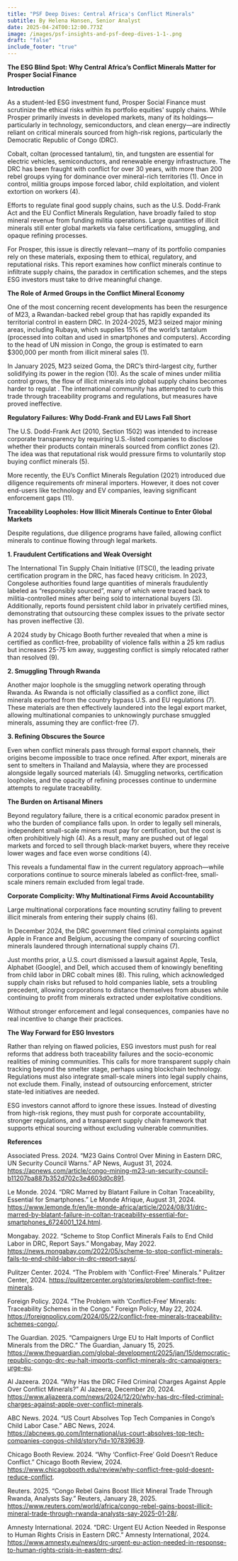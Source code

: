 ```yaml
---
title: "PSF Deep Dives: Central Africa's Conflict Minerals"
subtitle: By Helena Hansen, Senior Analyst
date: 2025-04-24T00:12:00.773Z
image: /images/psf-insights-and-psf-deep-dives-1-1-.png
draft: "false"
include_footer: "true"
---
```

**The ESG Blind Spot: Why Central Africa’s Conflict Minerals Matter for Prosper Social Finance**

**Introduction**

As a student-led ESG investment fund, Prosper Social Finance must scrutinize the ethical risks within its portfolio equities' supply chains. While Prosper primarily invests in developed markets, many of its holdings—particularly in technology, semiconductors, and clean energy—are indirectly reliant on critical minerals sourced from high-risk regions, particularly the Democratic Republic of Congo (DRC).

Cobalt, coltan (processed tantalum), tin, and tungsten are essential for electric vehicles, semiconductors, and renewable energy infrastructure. The DRC has been fraught with conflict for over 30 years, with more than 200 rebel groups vying for dominance over mineral-rich territories (1). Once in control, militia groups impose forced labor, child exploitation, and violent extortion on workers (4).

Efforts to regulate final good supply chains, such as the U.S. Dodd-Frank Act and the EU Conflict Minerals Regulation, have broadly failed to stop mineral revenue from funding militia operations. Large quantities of illicit minerals still enter global markets via false certifications, smuggling, and opaque refining processes.

For Prosper, this issue is directly relevant—many of its portfolio companies rely on these materials, exposing them to ethical, regulatory, and reputational risks. This report examines how conflict minerals continue to infiltrate supply chains, the paradox in certification schemes, and the steps ESG investors must take to drive meaningful change.

**The Role of Armed Groups in the Conflict Mineral Economy**

One of the most concerning recent developments has been the resurgence of M23, a Rwandan-backed rebel group that has rapidly expanded its territorial control in eastern DRC. In 2024-2025, M23 seized major mining areas, including Rubaya, which supplies 15% of the world’s tantalum (processed into coltan and used in smartphones and computers). According to the head of UN mission in Congo, the group is estimated to earn $300,000 per month from illicit mineral sales (1).

In January 2025, M23 seized Goma, the DRC’s third-largest city, further solidifying its power in the region (10). As the scale of mines under militia control grows, the flow of illicit minerals into global supply chains becomes harder to regulat . The international community has attempted to curb this trade through traceability programs and regulations, but measures have proved ineffective.

**Regulatory Failures: Why Dodd-Frank and EU Laws Fall Short**

The U.S. Dodd-Frank Act (2010, Section 1502) was intended to increase corporate transparency by requiring U.S.-listed companies to disclose whether their products contain minerals sourced from conflict zones (2). The idea was that reputational risk would pressure firms to voluntarily stop buying conflict minerals (5).

More recently, the EU’s Conflict Minerals Regulation (2021) introduced due diligence requirements ofr mineral importers. However, it does not cover end-users like technology and EV companies, leaving significant enforcement gaps (11).

**Traceability Loopholes: How Illicit Minerals Continue to Enter Global Markets**

Despite regulations, due diligence programs have failed, allowing conflict minerals to continue flowing through legal markets.

**1. Fraudulent Certifications and Weak Oversight**

The International Tin Supply Chain Initiative (ITSCI), the leading private certification program in the DRC, has faced heavy criticism. In 2023, Congolese authorities found large quantities of minerals fraudulently labeled as “responsibly sourced”, many of which were traced back to militia-controlled mines after being sold to international buyers (3). Additionally, reports found persistent child labor in privately certified mines, demonstrating that outsourcing these complex issues to the private sector has proven ineffective (3).

A 2024 study by Chicago Booth further revealed that when a mine is certified as conflict-free, probability of violence falls within a 25 km radius but increases 25-75 km away, suggesting conflict is simply relocated rather than resolved (9).

**2. Smuggling Through Rwanda**

Another major loophole is the smuggling network operating through Rwanda. As Rwanda is not officially classified as a conflict zone, illict minerals exported from the country bypass U.S. and EU regulations (7). These materials are then effectively laundered into the legal export market, allowing multinational companies to unknowingly purchase smuggled minerals, assuming they are conflict-free (7).

**3. Refining Obscures the Source**

Even when conflict minerals pass through formal export channels, their origins become impossible to trace once refined. After export, minerals are sent to smelters in Thailand and Malaysia, where they are processed alongside legally sourced materials (4). Smuggling networks, certification loopholes, and the opacity of refining processes continue to undermine attempts to regulate traceability.

**The Burden on Artisanal Miners**

Beyond regulatory failure, there is a critical economic paradox present in who the burden of compliance falls upon. In order to legally sell minerals, independent small-scale miners must pay for certification, but the cost is often prohibitively high (4). As a result, many are pushed out of legal markets and forced to sell through black-market buyers, where they receive lower wages and face even worse conditions (4).

This reveals a fundamental flaw in the current regulatory approach—while corporations continue to source minerals labeled as conflict-free, small-scale miners remain excluded from legal trade.

**Corporate Complicity: Why Multinational Firms Avoid Accountability**

Large multinational corporations face mounting scrutiny failing to prevent illicit minerals from entering their supply chains (6).

In December 2024, the DRC government filed criminal complaints against Apple in France and Belgium, accusing the company of sourcing conflict minerals laundered through international supply chains (7).

Just months prior, a U.S. court dismissed a lawsuit against Apple, Tesla, Alphabet (Google), and Dell, which accused them of knowingly benefiting from child labor in DRC cobalt mines (8). This ruling, which acknowledged supply chain risks but refused to hold companies liable, sets a troubling precedent, allowing corporations to distance themselves from abuses while continuing to profit from minerals extracted under exploitative conditions.

Without stronger enforcement and legal consequences, companies have no real incentive to change their practices.

**The Way Forward for ESG Investors**

Rather than relying on flawed policies, ESG investors must push for real reforms that address both traceability failures and the socio-economic realities of mining communities. This calls for more transparent supply chain tracking beyond the smelter stage, perhaps using blockchain technology. Regulations must also integrate small-scale miners into legal supply chains, not exclude them. Finally, instead of outsourcing enforcement, stricter state-led initiatives are needed.

ESG investors cannot afford to ignore these issues. Instead of divesting from high-risk regions, they must push for corporate accountability, stronger regulations, and a transparent supply chain framework that supports ethical sourcing without excluding vulnerable communities.

**References**

Associated Press. 2024. “M23 Gains Control Over Mining in Eastern DRC, UN Security Council Warns.” AP News, August 31, 2024. <https://apnews.com/article/congo-mining-m23-un-security-council-b11207ba887b352d702c3e4603d0c891>.

Le Monde. 2024. “DRC Marred by Blatant Failure in Coltan Traceability, Essential for Smartphones.” Le Monde Afrique, August 31, 2024. <https://www.lemonde.fr/en/le-monde-africa/article/2024/08/31/drc-marred-by-blatant-failure-in-coltan-traceability-essential-for-smartphones_6724001_124.html>.

Mongabay. 2022. “Scheme to Stop Conflict Minerals Fails to End Child Labor in DRC, Report Says.” Mongabay, May 2022. <https://news.mongabay.com/2022/05/scheme-to-stop-conflict-minerals-fails-to-end-child-labor-in-drc-report-says/>.

Pulitzer Center. 2024. “The Problem with 'Conflict-Free' Minerals.” Pulitzer Center, 2024. <https://pulitzercenter.org/stories/problem-conflict-free-minerals>.

Foreign Policy. 2024. “The Problem with ‘Conflict-Free’ Minerals: Traceability Schemes in the Congo.” Foreign Policy, May 22, 2024. <https://foreignpolicy.com/2024/05/22/conflict-free-minerals-traceability-schemes-congo/>.

The Guardian. 2025. “Campaigners Urge EU to Halt Imports of Conflict Minerals from the DRC.” The Guardian, January 15, 2025. <https://www.theguardian.com/global-development/2025/jan/15/democratic-republic-congo-drc-eu-halt-imports-conflict-minerals-drc-campaigners-urge-eu>.

Al Jazeera. 2024. “Why Has the DRC Filed Criminal Charges Against Apple Over Conflict Minerals?” Al Jazeera, December 20, 2024. <https://www.aljazeera.com/news/2024/12/20/why-has-drc-filed-criminal-charges-against-apple-over-conflict-minerals>.

ABC News. 2024. “US Court Absolves Top Tech Companies in Congo’s Child Labor Case.” ABC News, 2024. <https://abcnews.go.com/International/us-court-absolves-top-tech-companies-congos-child/story?id=107839639>.

Chicago Booth Review. 2024. “Why ‘Conflict-Free’ Gold Doesn’t Reduce Conflict.” Chicago Booth Review, 2024. <https://www.chicagobooth.edu/review/why-conflict-free-gold-doesnt-reduce-conflict>.

Reuters. 2025. “Congo Rebel Gains Boost Illicit Mineral Trade Through Rwanda, Analysts Say.” Reuters, January 28, 2025. <https://www.reuters.com/world/africa/congo-rebel-gains-boost-illicit-mineral-trade-through-rwanda-analysts-say-2025-01-28/>.

Amnesty International. 2024. “DRC: Urgent EU Action Needed in Response to Human Rights Crisis in Eastern DRC.” Amnesty International, 2024. <https://www.amnesty.eu/news/drc-urgent-eu-action-needed-in-response-to-human-rights-crisis-in-eastern-drc/>.